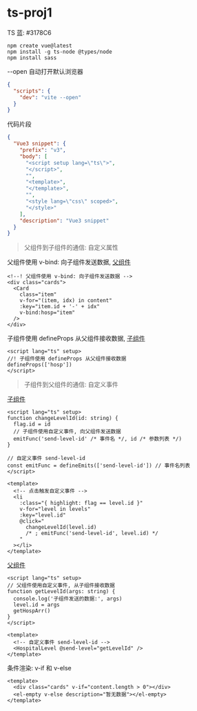 # ts-proj1

TS 蓝: #3178C6

```shell
npm create vue@latest
npm install -g ts-node @types/node
npm install sass
```

--open 自动打开默认浏览器

```json
{
  "scripts": {
    "dev": "vite --open"
  }
}
```

代码片段

```json
{
  "Vue3 snippet": {
    "prefix": "v3",
    "body": [
      "<script setup lang=\"ts\">",
      "</script>",
      "",
      "<template>",
      "</template>",
      "",
      "<style lang=\"css\" scoped>",
      "</style>"
    ],
    "description": "Vue3 snippet"
  }
}
```

> 父组件到子组件的通信: 自定义属性

父组件使用 v-bind: 向子组件发送数据, [父组件](./src/views/home/home.vue)

```vue
<!--! 父组件使用 v-bind: 向子组件发送数据 -->
<div class="cards">
  <Card
    class="item"
    v-for="(item, idx) in content"
    :key="item.id + '-' + idx"
    v-bind:hosp="item"
  />
</div>
```

子组件使用 defineProps 从父组件接收数据, [子组件](./src/views/home/card.vue)

```vue
<script lang="ts" setup>
//! 子组件使用 defineProps 从父组件接收数据
defineProps(['hosp'])
</script>
```

> 子组件到父组件的通信: 自定义事件

[子组件](./src/views/home/hospital_level.vue)

```vue
<script lang="ts" setup>
function changeLevelId(id: string) {
  flag.id = id
  // 子组件使用自定义事件, 向父组件发送数据
  emitFunc('send-level-id' /* 事件名 */, id /* 参数列表 */)
}

// 自定义事件 send-level-id
const emitFunc = defineEmits(['send-level-id']) // 事件名列表
</script>

<template>
  <!-- 点击触发自定义事件 -->
  <li
    :class="{ highlight: flag == level.id }"
    v-for="level in levels"
    :key="level.id"
    @click="
      changeLevelId(level.id)
      /* ; emitFunc('send-level-id', level.id) */
    "
  ></li>
</template>
```

[父组件](./src/views/home/home.vue)

```vue
<script lang="ts" setup>
// 父组件使用自定义事件, 从子组件接收数据
function getLevelId(args: string) {
  console.log('子组件发送的数据:', args)
  level.id = args
  getHospArr()
}
</script>

<template>
  <!-- 自定义事件 send-level-id -->
  <HospitalLevel @send-level="getLevelId" />
</template>
```

条件渲染: v-if 和 v-else

```vue
<template>
  <div class="cards" v-if="content.length > 0"></div>
  <el-empty v-else description="暂无数据"></el-empty>
</template>
```
